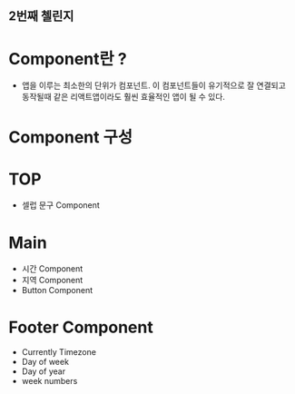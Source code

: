 ## 2번째 첼린지

# Component란 ? 
- 앱을 이루는 최소한의 단위가 컴포넌트. 이 컴포넌트들이 유기적으로 잘 연결되고 동작될때 같은 리액트앱이라도 훨씬 효율적인 앱이 될 수 있다.

# Component 구성

# TOP 
 - 셀럽 문구 Component

# Main
 - 시간 Component
 - 지역 Component
 - Button Component

# Footer Component
 - Currently Timezone
 - Day of week
 - Day of year
 - week numbers